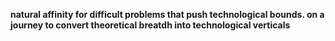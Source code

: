 <b>natural affinity for difficult problems that push technological bounds. on a journey to convert theoretical breatdh into technological verticals</b>
